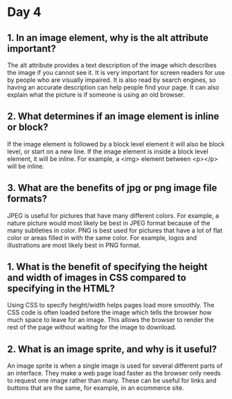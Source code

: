 <h1>Day 4</h1>
<h2>1. In an image element, why is the alt attribute important?</h2>
<p>The alt attribute provides a text description of the image which describes the image if you cannot see it. It is very important for screen readers for use by people who are visually impaired. It is also read by search engines, so having an accurate description can help people find your page.  It can also explain what the picture is if someone is using an old browser.</p>
<h2> 2. What determines if an image element is inline or block?</h2>
<p>If the image element is followed by a block level element it will also be block level, or start on a new line. If the image element is inside a block level element, it will be inline. For example, a &lt;img&gt; element between &lt;p&gt;&lt;/p&gt; will be inline.</p>
<h2>3. What are the benefits of jpg or png image file formats?</h2>
<p>JPEG is useful for pictures that have many different colors. For example, a nature picture would most likely be best in JPEG format because of the many subtleties in color. PNG is best used for pictures that have a lot of flat color or areas filled in with the same color. For example, logos and illustrations are most likely best in PNG format.</p>

<h2>1. What is the benefit of specifying the height and width of images in CSS compared to specifying in the HTML?</h2>
<p>Using CSS to specify height/width helps pages load more smoothly. The CSS code is often loaded before the image which tells the browser how much space to leave for an image. This allows the browser to render the rest of the page without waiting for the image to download.</p>
<h2>2. What is an image sprite, and why is it useful?</h2>
<p>An image sprite is when a single image is used for several different parts of an interface. They make a web page load faster as the browser only needs to request one image rather than many. These can be useful for links and buttons that are the same, for example, in an ecommerce site.</p>
